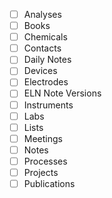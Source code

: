 - [ ] Analyses
- [ ] Books
- [ ] Chemicals
- [ ] Contacts
- [ ] Daily Notes
- [ ] Devices
- [ ] Electrodes
- [ ] ELN Note Versions
- [ ] Instruments
- [ ] Labs
- [ ] Lists
- [ ] Meetings
- [ ] Notes
- [ ] Processes
- [ ] Projects
- [ ] Publications